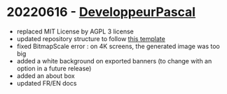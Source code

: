 # 20220616 - [DeveloppeurPascal](https://github.com/DeveloppeurPascal)

* replaced MIT License by AGPL 3 license
* updated repository structure to follow [this template](https://github.com/DeveloppeurPascal/Delphi-Projects-Template)
* fixed BitmapScale error : on 4K screens, the generated image was too big
* added a white background on exported banners (to change with an option in a future release)
* added an about box
* updated FR/EN docs
